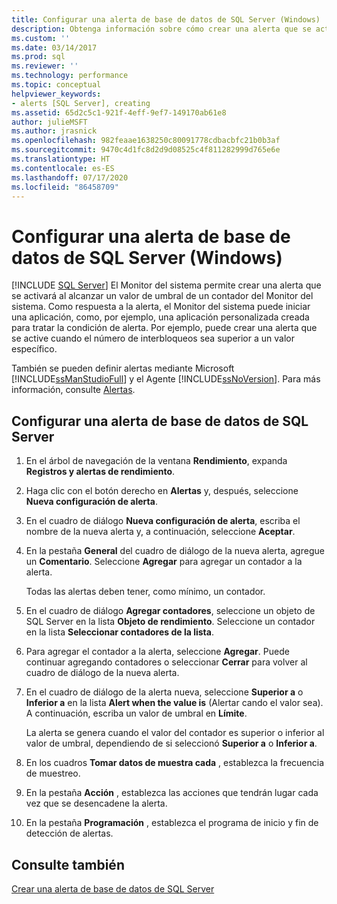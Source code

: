 ```yaml
---
title: Configurar una alerta de base de datos de SQL Server (Windows) | Microsoft Docs
description: Obtenga información sobre cómo crear una alerta que se activará al alcanzar un valor de umbral de un contador del Monitor del sistema. En respuesta, el Monitor del sistema puede iniciar una aplicación.
ms.custom: ''
ms.date: 03/14/2017
ms.prod: sql
ms.reviewer: ''
ms.technology: performance
ms.topic: conceptual
helpviewer_keywords:
- alerts [SQL Server], creating
ms.assetid: 65d2c5c1-921f-4eff-9ef7-149170ab61e8
author: julieMSFT
ms.author: jrasnick
ms.openlocfilehash: 982feaae1638250c80091778cdbacbfc21b0b3af
ms.sourcegitcommit: 9470c4d1fc8d2d9d08525c4f811282999d765e6e
ms.translationtype: HT
ms.contentlocale: es-ES
ms.lasthandoff: 07/17/2020
ms.locfileid: "86458709"
---
```

# <a name="set-up-a-sql-server-database-alert-windows"></a>Configurar una alerta de base de datos de SQL Server (Windows)
 [!INCLUDE [SQL Server](../../includes/applies-to-version/sqlserver.md)]
  El Monitor del sistema permite crear una alerta que se activará al alcanzar un valor de umbral de un contador del Monitor del sistema. Como respuesta a la alerta, el Monitor del sistema puede iniciar una aplicación, como, por ejemplo, una aplicación personalizada creada para tratar la condición de alerta. Por ejemplo, puede crear una alerta que se active cuando el número de interbloqueos sea superior a un valor específico. 
  
 También se pueden definir alertas mediante Microsoft [!INCLUDE[ssManStudioFull](../../includes/ssmanstudiofull-md.md)] y el Agente [!INCLUDE[ssNoVersion](../../includes/ssnoversion-md.md)]. Para más información, consulte [Alertas](../../ssms/agent/alerts.md).  
  
## <a name="set-up-a-sql-server-database-alert"></a>Configurar una alerta de base de datos de SQL Server  
  
1. En el árbol de navegación de la ventana **Rendimiento**, expanda **Registros y alertas de rendimiento**.  
  
2. Haga clic con el botón derecho en **Alertas** y, después, seleccione **Nueva configuración de alerta**.
  
3. En el cuadro de diálogo **Nueva configuración de alerta**, escriba el nombre de la nueva alerta y, a continuación, seleccione **Aceptar**.  
  
4. En la pestaña **General** del cuadro de diálogo de la nueva alerta, agregue un **Comentario**. Seleccione **Agregar** para agregar un contador a la alerta.  
  
     Todas las alertas deben tener, como mínimo, un contador.  
  
5. En el cuadro de diálogo **Agregar contadores**, seleccione un objeto de SQL Server en la lista **Objeto de rendimiento**. Seleccione un contador en la lista **Seleccionar contadores de la lista**.  
  
6. Para agregar el contador a la alerta, seleccione **Agregar**. Puede continuar agregando contadores o seleccionar **Cerrar** para volver al cuadro de diálogo de la nueva alerta.  
  
7. En el cuadro de diálogo de la alerta nueva, seleccione **Superior a** o **Inferior a** en la lista **Alert when the value is** (Alertar cando el valor sea). A continuación, escriba un valor de umbral en **Límite**.  
  
     La alerta se genera cuando el valor del contador es superior o inferior al valor de umbral, dependiendo de si seleccionó **Superior a** o **Inferior a**.  
  
8. En los cuadros **Tomar datos de muestra cada** , establezca la frecuencia de muestreo.  
  
9. En la pestaña **Acción** , establezca las acciones que tendrán lugar cada vez que se desencadene la alerta.  
  
10. En la pestaña **Programación** , establezca el programa de inicio y fin de detección de alertas.  
  
## <a name="see-also"></a>Consulte también  
 [Crear una alerta de base de datos de SQL Server](../../relational-databases/performance-monitor/create-a-sql-server-database-alert.md)  
  
  
